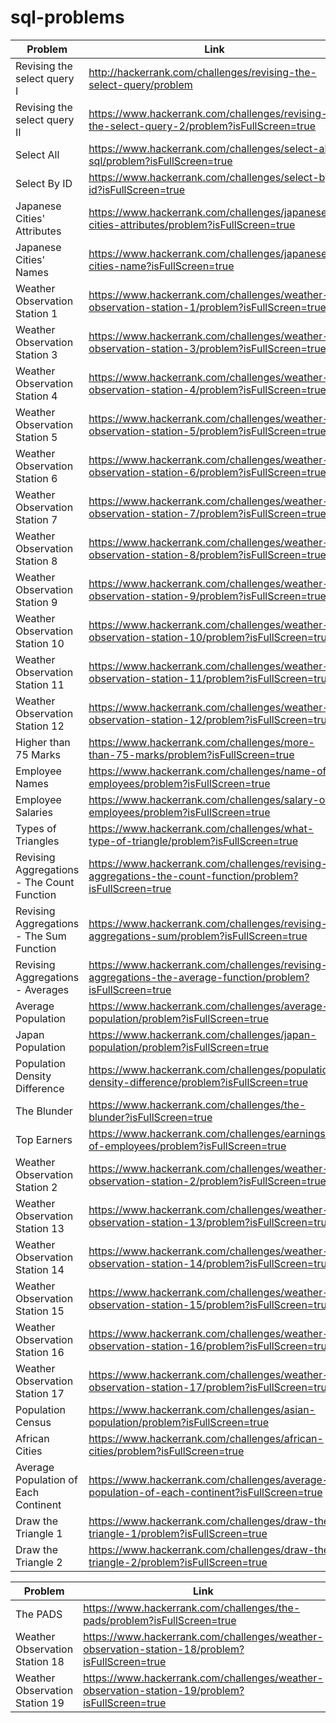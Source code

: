 # sql-problems

| Problem                                    | Link                                                                                                       |
|--------------------------------------------|------------------------------------------------------------------------------------------------------------|
| Revising the select query I                | http://hackerrank.com/challenges/revising-the-select-query/problem                                         |
| Revising the select query II               | https://www.hackerrank.com/challenges/revising-the-select-query-2/problem?isFullScreen=true                |
| Select All                                 | https://www.hackerrank.com/challenges/select-all-sql/problem?isFullScreen=true                             |
| Select By ID                               | https://www.hackerrank.com/challenges/select-by-id?isFullScreen=true                                       |
| Japanese Cities' Attributes                | https://www.hackerrank.com/challenges/japanese-cities-attributes/problem?isFullScreen=true                 |
| Japanese Cities' Names                     | https://www.hackerrank.com/challenges/japanese-cities-name?isFullScreen=true                               |
| Weather Observation Station 1              | https://www.hackerrank.com/challenges/weather-observation-station-1/problem?isFullScreen=true              |
| Weather Observation Station 3              | https://www.hackerrank.com/challenges/weather-observation-station-3/problem?isFullScreen=true              |
| Weather Observation Station 4              | https://www.hackerrank.com/challenges/weather-observation-station-4/problem?isFullScreen=true              |
| Weather Observation Station 5              | https://www.hackerrank.com/challenges/weather-observation-station-5/problem?isFullScreen=true              |
| Weather Observation Station 6              | https://www.hackerrank.com/challenges/weather-observation-station-6/problem?isFullScreen=true              |
| Weather Observation Station 7              | https://www.hackerrank.com/challenges/weather-observation-station-7/problem?isFullScreen=true              |
| Weather Observation Station 8              | https://www.hackerrank.com/challenges/weather-observation-station-8/problem?isFullScreen=true              |
| Weather Observation Station 9              | https://www.hackerrank.com/challenges/weather-observation-station-9/problem?isFullScreen=true              |
| Weather Observation Station 10             | https://www.hackerrank.com/challenges/weather-observation-station-10/problem?isFullScreen=true             |
| Weather Observation Station 11             | https://www.hackerrank.com/challenges/weather-observation-station-11/problem?isFullScreen=true             |
| Weather Observation Station 12             | https://www.hackerrank.com/challenges/weather-observation-station-12/problem?isFullScreen=true             |
| Higher than 75 Marks                       | https://www.hackerrank.com/challenges/more-than-75-marks/problem?isFullScreen=true                         |
| Employee Names                             | https://www.hackerrank.com/challenges/name-of-employees/problem?isFullScreen=true                          |
| Employee Salaries                          | https://www.hackerrank.com/challenges/salary-of-employees/problem?isFullScreen=true                        |
| Types of Triangles                         | https://www.hackerrank.com/challenges/what-type-of-triangle/problem?isFullScreen=true                      |
| Revising Aggregations - The Count Function | https://www.hackerrank.com/challenges/revising-aggregations-the-count-function/problem?isFullScreen=true   |
| Revising Aggregations - The Sum Function   | https://www.hackerrank.com/challenges/revising-aggregations-sum/problem?isFullScreen=true                  |
| Revising Aggregations - Averages           | https://www.hackerrank.com/challenges/revising-aggregations-the-average-function/problem?isFullScreen=true |
| Average Population                         | https://www.hackerrank.com/challenges/average-population/problem?isFullScreen=true                         |
| Japan Population                           | https://www.hackerrank.com/challenges/japan-population/problem?isFullScreen=true                           |
| Population Density Difference              | https://www.hackerrank.com/challenges/population-density-difference/problem?isFullScreen=true              |
| The Blunder                                | https://www.hackerrank.com/challenges/the-blunder?isFullScreen=true                                        |
| Top Earners                                | https://www.hackerrank.com/challenges/earnings-of-employees/problem?isFullScreen=true                      |
| Weather Observation Station 2              | https://www.hackerrank.com/challenges/weather-observation-station-2/problem?isFullScreen=true              |
| Weather Observation Station 13             | https://www.hackerrank.com/challenges/weather-observation-station-13/problem?isFullScreen=true             |
| Weather Observation Station 14             | https://www.hackerrank.com/challenges/weather-observation-station-14/problem?isFullScreen=true             |
| Weather Observation Station 15             | https://www.hackerrank.com/challenges/weather-observation-station-15/problem?isFullScreen=true             |
| Weather Observation Station 16             | https://www.hackerrank.com/challenges/weather-observation-station-16/problem?isFullScreen=true             |
| Weather Observation Station 17             | https://www.hackerrank.com/challenges/weather-observation-station-17/problem?isFullScreen=true             |
| Population Census                          | https://www.hackerrank.com/challenges/asian-population/problem?isFullScreen=true                           |
| African Cities                             | https://www.hackerrank.com/challenges/african-cities/problem?isFullScreen=true                             |
| Average Population of Each Continent       | https://www.hackerrank.com/challenges/average-population-of-each-continent?isFullScreen=true               |
| Draw the Triangle 1                        | https://www.hackerrank.com/challenges/draw-the-triangle-1/problem?isFullScreen=true                        |
| Draw the Triangle 2                        | https://www.hackerrank.com/challenges/draw-the-triangle-2/problem?isFullScreen=true                        |


| Problem                        | Link                                                                                           |
|--------------------------------|------------------------------------------------------------------------------------------------|
| The PADS                       | https://www.hackerrank.com/challenges/the-pads/problem?isFullScreen=true                       |
| Weather Observation Station 18 | https://www.hackerrank.com/challenges/weather-observation-station-18/problem?isFullScreen=true |
| Weather Observation Station 19 | https://www.hackerrank.com/challenges/weather-observation-station-19/problem?isFullScreen=true |
